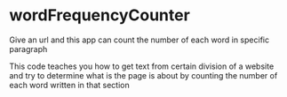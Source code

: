# wordFrequencyCounter
Give an url and this app can count the number of each word in specific paragraph

This code teaches you how to get text from certain division of a website and try to determine what is the page is about by counting the number of each word written in that section

